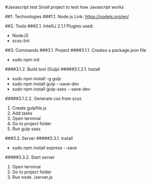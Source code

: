#Javascript test
Small project to test how Javascript works

##1. Technologies
###1.1. Node.js
Link: https://nodejs.org/en/

##2. Tools
###2.1. IntelliJ
2.1.1 Plugins used:
* NodeJS
* scss-lint


##3. Commands
###3.1. Project
####3.1.1. Creates a package.json file
* sudo npm init

####3.1.2. Build tool (Gulp)
#####3.1.2.1. Install
* sudo npm install -g gulp
* sudo npm install gulp --save-dev
* sudo npm install gulp-sass --save-dev

#####3.1.2.2. Generate css from scss
1. Create gulpfile.js
2. Add tasks
3. Open terminal
4. Go to project folder
5. Run gulp sass

###3.3. Server
#####3.3.1. Install
* sudo npm install express --save

#####3.3.2. Start server
1. Open terminal
2. Go to project folder
3. Run node ./server.js